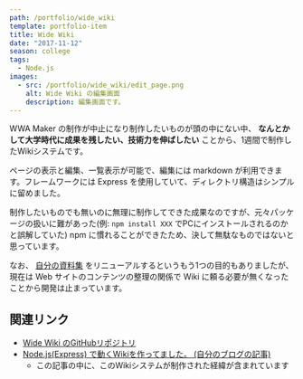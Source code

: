 ```yaml
---
path: /portfolio/wide_wiki
template: portfolio-item
title: Wide Wiki
date: "2017-11-12"
season: college
tags:
  - Node.js
images:
  - src: /portfolio/wide_wiki/edit_page.png
    alt: Wide Wiki の編集画面
    description: 編集画面です。
---
```


WWA Maker の制作が中止になり制作したいものが頭の中にない中、 **なんとかして大学時代に成果を残したい、技術力を伸ばしたい** ことから、1週間で制作したWikiシステムです。

ページの表示と編集、一覧表示が可能で、編集には markdown が利用できます。フレームワークには Express を使用していて、ディレクトリ構造はシンプルに留めました。

制作したいものでも無いのに無理に制作してできた成果なのですが、元々パッケージの扱いに難があった(例: `npm install XXX` でPCにインストールされるのかと誤解していた) npm に慣れることができたため、決して無駄なものではないと思っています。

なお、 [自分の資料集](https://contents.aokashi.net/docs/) をリニューアルするというもう1つの目的もありましたが、現在は Web サイトのコンテンツの整理の関係で Wiki に頼る必要が無くなったことから開発は止まっています。

## 関連リンク
- [Wide Wiki のGitHubリポジトリ](https://github.com/aokashi/wide-wiki)
- [Node.js(Express) で動くWikiを作ってました。 (自分のブログの記事)](http://aokashi.hatenablog.jp/entry/2017/11/12/220925)
  - この記事の中に、このWikiシステムが制作された経緯が含まれています
